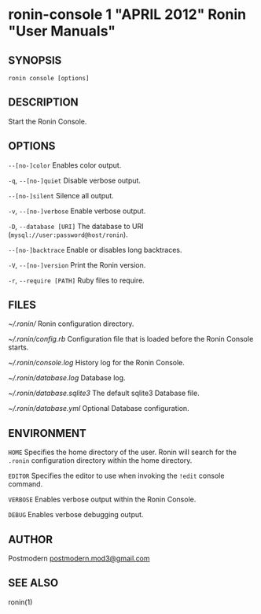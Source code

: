# ronin-console 1 "APRIL 2012" Ronin "User Manuals"

## SYNOPSIS

`ronin console [options]`

## DESCRIPTION

Start the Ronin Console.

## OPTIONS

`--[no-]color`
  Enables color output.

`-q`, `--[no-]quiet`
  Disable verbose output.

`--[no-]silent`
  Silence all output.

`-v`, `--[no-]verbose`
  Enable verbose output.

`-D`, `--database [URI]`
  The database to URI (`mysql://user:password@host/ronin`).

`--[no-]backtrace`
  Enable or disables long backtraces.

`-V`, `--[no-]version`
  Print the Ronin version.

`-r`, `--require [PATH]`
  Ruby files to require.

## FILES

*~/.ronin/*
  Ronin configuration directory.

*~/.ronin/config.rb*
  Configuration file that is loaded before the Ronin Console starts.

*~/.ronin/console.log*
  History log for the Ronin Console.

*~/.ronin/database.log*
  Database log.

*~/.ronin/database.sqlite3*
  The default sqlite3 Database file.

*~/.ronin/database.yml*
  Optional Database configuration.

## ENVIRONMENT

`HOME`
  Specifies the home directory of the user. Ronin will search for the `.ronin`
  configuration directory within the home directory.

`EDITOR`
  Specifies the editor to use when invoking the `!edit` console command.

`VERBOSE`
  Enables verbose output within the Ronin Console.

`DEBUG`
  Enables verbose debugging output.

## AUTHOR

Postmodern <postmodern.mod3@gmail.com>

## SEE ALSO

ronin(1)
